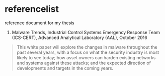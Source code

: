 # referencelist
reference document for my thesis
1. Malware Trends, Industrial Control Systems Emergency Response Team (ICS-CERT), Advanced Analytical Laboratory (AAL), October 2016

> This white paper will explore the changes in malware throughout the past
> several years, with a focus on what the security industry is most likely to see today; how asset owners can
> harden existing networks and systems against these attacks; and the expected direction of developments
> and targets in the coming years.
